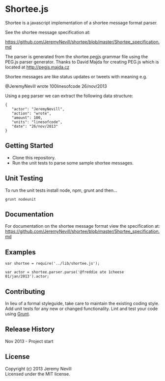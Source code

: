 # Shortee.js

Shortee is a javascript implementation of a shortee message format parser.

See the shortee message specification at:

  https://github.com/JeremyNevill/shortee/blob/master/Shortee_specification.md

The parser is generated from the shortee.pegjs grammar file using the PEG.js parser generator.
Thanks to David Majda for creating PEG.js which is located at http://pegjs.majda.cz

Shortee messages are like status updates or tweets with meaning e.g.

@JeremyNevill wrote 100linesofcode 26/nov/2013

Using a peg parser we can extract the following data structure:

```
{
   "actor": "JeremyNevill",
   "action": "wrote",
   "amount": 100,
   "units": "linesofcode",
   "date": "26/nov/2013"
}
```


## Getting Started
* Clone this repository.
* Run the unit tests to parse some sample shortee messages.


## Unit Testing
To run the unit tests install node, npm, grunt and then...

```
grunt nodeunit
```


## Documentation
For documentation on the shortee message format view the specification at:
https://github.com/JeremyNevill/shortee/blob/master/Shortee_specification.md


## Examples

```
var shortee = require('../lib/shortee.js');

var actor = shortee.parser.parse('@freddie ate 1cheese 01/jan/2013').actor;
```

## Contributing
In lieu of a formal styleguide, take care to maintain the existing coding style. Add unit tests for any new or changed functionality. Lint and test your code using [Grunt](http://gruntjs.com/).

## Release History
Nov 2013 - Project start

## License
Copyright (c) 2013 Jeremy Nevill  
Licensed under the MIT license.
